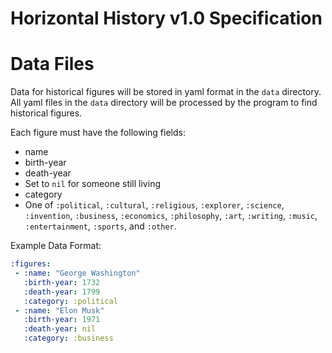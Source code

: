 # Horizontal History v1.0 Specification

# Data Files
Data for historical figures will be stored in yaml format in the `data` directory. All yaml files in the `data` directory will be processed by the program to find historical figures.

Each figure must have the following fields:
* name
* birth-year
* death-year
 * Set to `nil` for someone still living
* category
 * One of `:political`, `:cultural`, `:religious`, `:explorer`, `:science`, `:invention`, `:business`, `:economics`, `:philosophy`, `:art`, `:writing`, `:music`, `:entertainment`, `:sports`, and `:other`.

Example Data Format:
```yml
:figures:
 - :name: "George Washington"
   :birth-year: 1732
   :death-year: 1799
   :category: :political
 - :name: "Elon Musk"
   :birth-year: 1971
   :death-year: nil
   :category: :business
   ```
